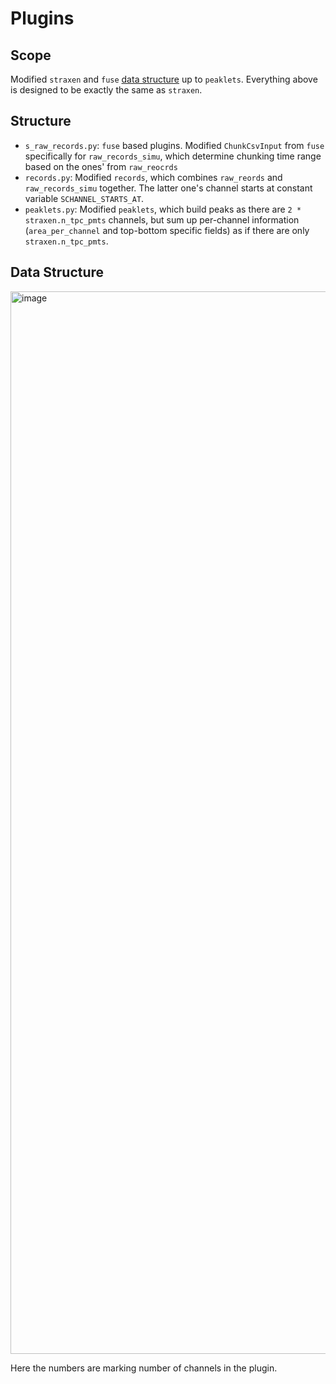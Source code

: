 # Plugins

## Scope

Modified `straxen` and `fuse` [data structure](https://straxen.readthedocs.io/en/latest/reference/datastructure_nT.html) up to `peaklets`. Everything above is designed to be exactly the same as `straxen`.

## Structure

- `s_raw_records.py`: `fuse` based plugins. Modified `ChunkCsvInput` from `fuse` specifically for  `raw_records_simu`, which determine chunking time range based on the ones' from `raw_reocrds`
- `records.py`: Modified `records`, which combines `raw_reords` and `raw_records_simu` together. The latter one's channel starts at constant variable `SCHANNEL_STARTS_AT`.
- `peaklets.py`: Modified `peaklets`, which build peaks as there are `2 * straxen.n_tpc_pmts` channels, but sum up per-channel information (`area_per_channel` and top-bottom specific fields) as if there are only `straxen.n_tpc_pmts`.

## Data Structure

<img width="1700" alt="image" src="https://github.com/FaroutYLq/saltax/assets/47046530/5042d5cd-d42f-4a56-8904-b4911c5efe1c">


Here the numbers are marking number of channels in the plugin.
